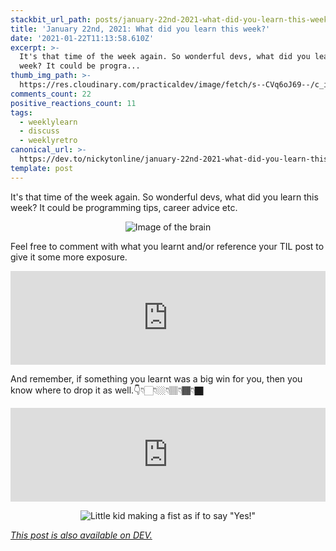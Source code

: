 ```yaml
---
stackbit_url_path: posts/january-22nd-2021-what-did-you-learn-this-week-3naf
title: 'January 22nd, 2021: What did you learn this week?'
date: '2021-01-22T11:13:58.610Z'
excerpt: >-
  It's that time of the week again. So wonderful devs, what did you learn this
  week? It could be progra...
thumb_img_path: >-
  https://res.cloudinary.com/practicaldev/image/fetch/s--CVq6oJ69--/c_imagga_scale,f_auto,fl_progressive,h_420,q_auto,w_1000/https://dev-to-uploads.s3.amazonaws.com/i/7suqgpgr80tvj4drp4qu.jpeg
comments_count: 22
positive_reactions_count: 11
tags:
  - weeklylearn
  - discuss
  - weeklyretro
canonical_url: >-
  https://dev.to/nickytonline/january-22nd-2021-what-did-you-learn-this-week-3naf
template: post
---
```

It's that time of the week again. So wonderful devs, what did you learn this week? It could be programming tips, career advice etc.

<center>

![Image of the brain](https://media.giphy.com/media/ojmB7lOn3VUU8/giphy.gif)
</center>

Feel free to comment with what you learnt and/or reference your TIL post to give it some more exposure.


<iframe class="liquidTag" src="https://dev.to/embed/tag?args=todayilearned" style="border: 0; width: 100%;"></iframe>


And remember, if something you learnt was a big win for you, then you know where to drop it as well.👇👇🏻👇🏼👇🏽👇🏾👇🏿


<iframe class="liquidTag" src="https://dev.to/embed/link?args=https%3A%2F%2Fdev.to%2Fdevteam%2Fwhat-was-your-win-this-week-43k" style="border: 0; width: 100%;"></iframe>


<center>

![Little kid making a fist as if to say "Yes!"](https://media.giphy.com/media/6brH8dM3zeMyA/giphy.gif)
</center>

*[This post is also available on DEV.](https://dev.to/nickytonline/january-22nd-2021-what-did-you-learn-this-week-3naf)*


<script>
const parent = document.getElementsByTagName('head')[0];
const script = document.createElement('script');
script.type = 'text/javascript';
script.src = 'https://cdnjs.cloudflare.com/ajax/libs/iframe-resizer/4.1.1/iframeResizer.min.js';
script.charset = 'utf-8';
script.onload = function() {
    window.iFrameResize({}, '.liquidTag');
};
parent.appendChild(script);
</script>    
